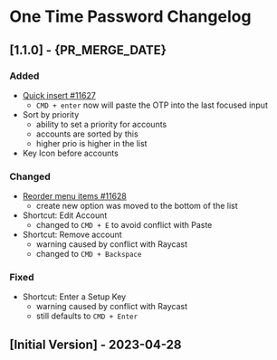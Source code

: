 # One Time Password Changelog

## [1.1.0] - {PR_MERGE_DATE}

### Added

- [Quick insert #11627](https://github.com/raycast/extensions/issues/11627)
  - `CMD + enter` now will paste the OTP into the last focused input
- Sort by priority
  - ability to set a priority for accounts
  - accounts are sorted by this
  - higher prio is higher in the list
- Key Icon before accounts

### Changed

- [Reorder menu items #11628](https://github.com/raycast/extensions/issues/11628)
  - create new option was moved to the bottom of the list
- Shortcut: Edit Account
  - changed to `CMD + E` to avoid conflict with Paste
- Shortcut: Remove account
  - warning caused by conflict with Raycast
  - changed to `CMD + Backspace`

### Fixed

- Shortcut: Enter a Setup Key
  - warning caused by conflict with Raycast
  - still defaults to `CMD + Enter`

## [Initial Version] - 2023-04-28
